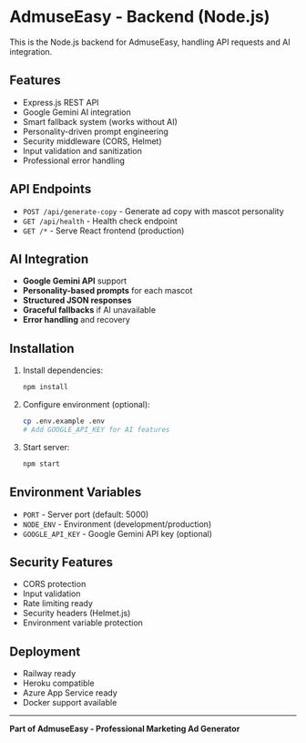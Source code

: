 # AdmuseEasy - Backend (Node.js)

This is the Node.js backend for AdmuseEasy, handling API requests and AI integration.

## Features
- Express.js REST API
- Google Gemini AI integration
- Smart fallback system (works without AI)
- Personality-driven prompt engineering
- Security middleware (CORS, Helmet)
- Input validation and sanitization
- Professional error handling

## API Endpoints
- `POST /api/generate-copy` - Generate ad copy with mascot personality
- `GET /api/health` - Health check endpoint
- `GET /*` - Serve React frontend (production)

## AI Integration
- **Google Gemini API** support
- **Personality-based prompts** for each mascot
- **Structured JSON responses**
- **Graceful fallbacks** if AI unavailable
- **Error handling** and recovery

## Installation
1. Install dependencies:
   ```bash
   npm install
   ```

2. Configure environment (optional):
   ```bash
   cp .env.example .env
   # Add GOOGLE_API_KEY for AI features
   ```

3. Start server:
   ```bash
   npm start
   ```

## Environment Variables
- `PORT` - Server port (default: 5000)
- `NODE_ENV` - Environment (development/production)
- `GOOGLE_API_KEY` - Google Gemini API key (optional)

## Security Features
- CORS protection
- Input validation
- Rate limiting ready
- Security headers (Helmet.js)
- Environment variable protection

## Deployment
- Railway ready
- Heroku compatible
- Azure App Service ready
- Docker support available

---

**Part of AdmuseEasy - Professional Marketing Ad Generator**
